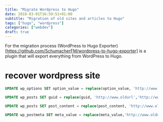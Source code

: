 ```yaml
---
title: "Migrate Wordpress to Hugo"
date: 2018-03-01T16:59:51+01:00
subtitle: "Migration of old sites and articles to Hugo"
tags: ["hugo", "wordpress"]
categories: ["webdev"]
draft: true
---
```


For the migration process (WordPress to Hugo Exporter)[https://github.com/SchumacherFM/wordpress-to-hugo-exporter] is a plugin that will export everything from WordPress to Hugo.

<!--more--->

# recover wordpress site
```sql
UPDATE wp_options SET option_value = replace(option_value, 'http://www.oldurl', 'http://www.newurl') WHERE option_name = 'home' OR option_name = 'siteurl';

UPDATE wp_posts SET guid = replace(guid, 'http://www.oldurl','http://www.newurl');

UPDATE wp_posts SET post_content = replace(post_content, 'http://www.oldurl', 'http://www.newurl');

UPDATE wp_postmeta SET meta_value = replace(meta_value,'http://www.oldurl','http://www.newurl');
```
